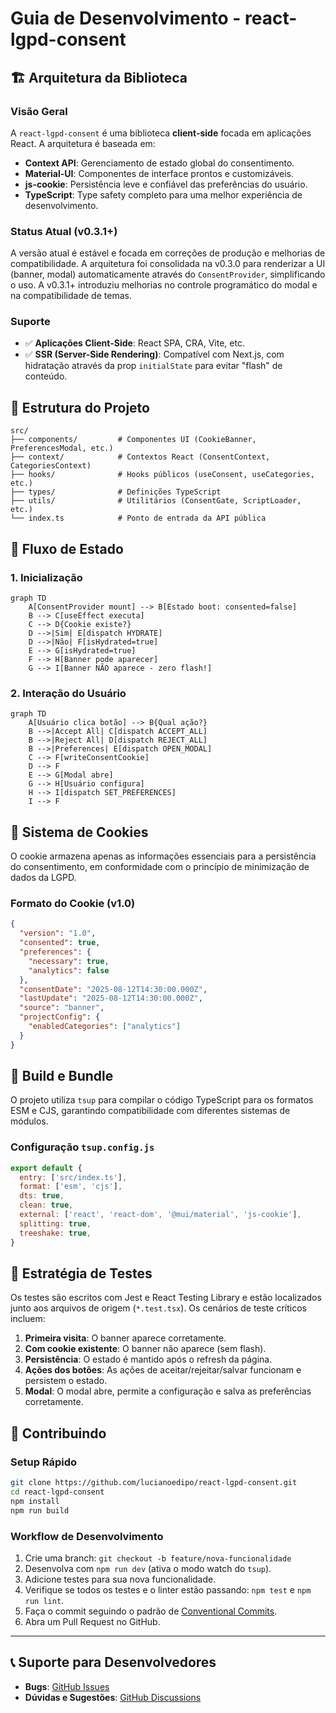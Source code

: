 # Guia de Desenvolvimento - react-lgpd-consent

## 🏗️ Arquitetura da Biblioteca

### Visão Geral

A `react-lgpd-consent` é uma biblioteca **client-side** focada em aplicações React. A arquitetura é baseada em:

- **Context API**: Gerenciamento de estado global do consentimento.
- **Material-UI**: Componentes de interface prontos e customizáveis.
- **js-cookie**: Persistência leve e confiável das preferências do usuário.
- **TypeScript**: Type safety completo para uma melhor experiência de desenvolvimento.

### Status Atual (v0.3.1+)

A versão atual é estável e focada em correções de produção e melhorias de compatibilidade. A arquitetura foi consolidada na v0.3.0 para renderizar a UI (banner, modal) automaticamente através do `ConsentProvider`, simplificando o uso. A v0.3.1+ introduziu melhorias no controle programático do modal e na compatibilidade de temas.

### Suporte

- ✅ **Aplicações Client-Side**: React SPA, CRA, Vite, etc.
- ✅ **SSR (Server-Side Rendering)**: Compatível com Next.js, com hidratação através da prop `initialState` para evitar "flash" de conteúdo.

## 📁 Estrutura do Projeto

```
src/
├── components/         # Componentes UI (CookieBanner, PreferencesModal, etc.)
├── context/            # Contextos React (ConsentContext, CategoriesContext)
├── hooks/              # Hooks públicos (useConsent, useCategories, etc.)
├── types/              # Definições TypeScript
├── utils/              # Utilitários (ConsentGate, ScriptLoader, etc.)
└── index.ts            # Ponto de entrada da API pública
```

## 🔄 Fluxo de Estado

### 1. Inicialização

```mermaid
graph TD
    A[ConsentProvider mount] --> B[Estado boot: consented=false]
    B --> C[useEffect executa]
    C --> D{Cookie existe?}
    D -->|Sim| E[dispatch HYDRATE]
    D -->|Não| F[isHydrated=true]
    E --> G[isHydrated=true]
    F --> H[Banner pode aparecer]
    G --> I[Banner NÃO aparece - zero flash!]
```

### 2. Interação do Usuário

```mermaid
graph TD
    A[Usuário clica botão] --> B{Qual ação?}
    B -->|Accept All| C[dispatch ACCEPT_ALL]
    B -->|Reject All| D[dispatch REJECT_ALL]
    B -->|Preferences| E[dispatch OPEN_MODAL]
    C --> F[writeConsentCookie]
    D --> F
    E --> G[Modal abre]
    G --> H[Usuário configura]
    H --> I[dispatch SET_PREFERENCES]
    I --> F
```

## 🍪 Sistema de Cookies

O cookie armazena apenas as informações essenciais para a persistência do consentimento, em conformidade com o princípio de minimização de dados da LGPD.

### Formato do Cookie (v1.0)

```json
{
  "version": "1.0",
  "consented": true,
  "preferences": {
    "necessary": true,
    "analytics": false
  },
  "consentDate": "2025-08-12T14:30:00.000Z",
  "lastUpdate": "2025-08-12T14:30:00.000Z",
  "source": "banner",
  "projectConfig": {
    "enabledCategories": ["analytics"]
  }
}
```

## 🔧 Build e Bundle

O projeto utiliza `tsup` para compilar o código TypeScript para os formatos ESM e CJS, garantindo compatibilidade com diferentes sistemas de módulos.

### Configuração `tsup.config.js`

```javascript
export default {
  entry: ['src/index.ts'],
  format: ['esm', 'cjs'],
  dts: true,
  clean: true,
  external: ['react', 'react-dom', '@mui/material', 'js-cookie'],
  splitting: true,
  treeshake: true,
}
```

## 🧪 Estratégia de Testes

Os testes são escritos com Jest e React Testing Library e estão localizados junto aos arquivos de origem (`*.test.tsx`). Os cenários de teste críticos incluem:

1.  **Primeira visita**: O banner aparece corretamente.
2.  **Com cookie existente**: O banner não aparece (sem flash).
3.  **Persistência**: O estado é mantido após o refresh da página.
4.  **Ações dos botões**: As ações de aceitar/rejeitar/salvar funcionam e persistem o estado.
5.  **Modal**: O modal abre, permite a configuração e salva as preferências corretamente.

## 🤝 Contribuindo

### Setup Rápido

```bash
git clone https://github.com/lucianoedipo/react-lgpd-consent.git
cd react-lgpd-consent
npm install
npm run build
```

### Workflow de Desenvolvimento

1.  Crie uma branch: `git checkout -b feature/nova-funcionalidade`
2.  Desenvolva com `npm run dev` (ativa o modo watch do `tsup`).
3.  Adicione testes para sua nova funcionalidade.
4.  Verifique se todos os testes e o linter estão passando: `npm test` e `npm run lint`.
5.  Faça o commit seguindo o padrão de [Conventional Commits](https://www.conventionalcommits.org/).
6.  Abra um Pull Request no GitHub.

---

## 📞 Suporte para Desenvolvedores

-   **Bugs**: [GitHub Issues](https://github.com/lucianoedipo/react-lgpd-consent/issues)
-   **Dúvidas e Sugestões**: [GitHub Discussions](https://github.com/lucianoedipo/react-lgpd-consent/discussions)